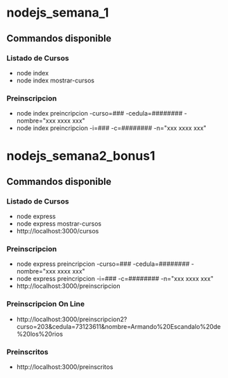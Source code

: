 # nodejs_semana_1
## Commandos disponible

### Listado de Cursos
- node index 
- node index mostrar-cursos

### Preinscripcion
- node index preincripcion -curso=### -cedula=######## -nombre="xxx xxxx xxx"
- node index preincripcion -i=### -c=######## -n="xxx xxxx xxx"

# nodejs_semana2_bonus1
## Commandos disponible

### Listado de Cursos
- node express 
- node express mostrar-cursos
- http://localhost:3000/cursos

### Preinscripcion
- node express preincripcion -curso=### -cedula=######## -nombre="xxx xxxx xxx"
- node express preincripcion -i=### -c=######## -n="xxx xxxx xxx"
- http://localhost:3000/preinscripcion 

### Preinscripcion On Line
- http://localhost:3000/preinscripcion2?curso=203&cedula=73123611&nombre=Armando%20Escandalo%20de%20los%20rios

### Preinscritos
- http://localhost:3000/preinscritos
